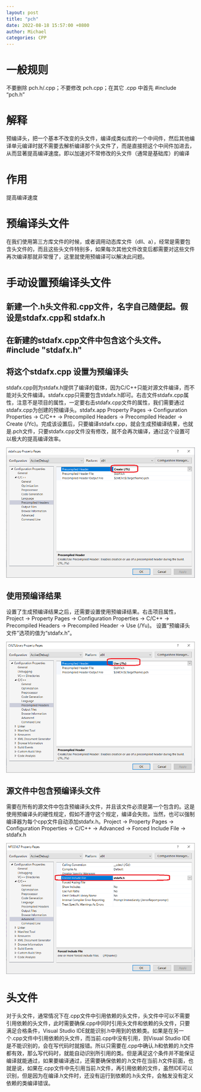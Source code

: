 ```yaml
---
layout: post
title: "pch"
date: 2022-08-18 15:57:00 +0800
author: Michael
categories: CPP
---
```


# 一般规则
不要删除 pch.h/.cpp；不要修改 pch.cpp；在其它 .cpp 中首先 #include “pch.h”

# 解释
预编译头，把一个基本不改变的头文件，编译成类似库的一个中间件，然后其他编译单元编译时就不需要去解析编译那个头文件了，而是直接把这个中间件加进去，从而显著提高编译速度。即以加速对不常修改的头文件（通常是基础库）的编译

# 作用
提高编译速度

# 预编译头文件
在我们使用第三方库文件的时候，或者调用动态库文件（dll、a），经常是需要包含头文件的，而且这些头文件特别多，如果每次其他文件改变后都需要对这些文件再次编译那就非常慢了，这里就使用预编译可以解决此问题。

# 手动设置预编译头文件
## 新建一个.h头文件和.cpp文件，名字自己随便起。假设是stdafx.cpp和 stdafx.h

## 在新建的stdafx.cpp文件中包含这个头文件。#include "stdafx.h"

## 将这个stdafx.cpp 设置为预编译头
stdafx.cpp则为stdafx.h提供了编译的载体，因为C/C++只能对源文件编译，而不能对头文件编译。stdafx.cpp只需要包含stdafx.h即可。右击文件stdafx.cpp属性，注意不是项目的属性，一定要右击stdafx.cpp文件的属性，我们需要通过stdafx.cpp为创建的预编译头。stdafx.app Property Pages -> Configuration Properties -> C/C++ -> Precompiled Headers -> Precompiled Header -> Create (/Yc)。完成该设置后，只要编译stdafx.cpp，就会生成预编译结果，也就是.pch文件，只要stdafx.cpp文件没有修改，就不会再次编译，通过这个设置可以极大的提高编译效率。  

![日志文件夹](/assets/cpp/CreatePrecompiledHeader.png)  

## 使用预编译结果
设置了生成预编译结果之后，还需要设置使用预编译结果。右击项目属性，Project -> Property Pages -> Configuration Properties -> C/C++ -> Precompiled Headers -> Precompiled Header -> Use (/Yu)。 设置“预编译头文件”选项的值为“stdafx.h”。

![日志文件夹](/assets/cpp/UsePrecompiledHeader.png)  

## 源文件中包含预编译头文件
需要在所有的源文件中包含预编译头文件，并且该文件必须是第一个包含的。这是使用预编译头的硬性规定，假如不遵守这个规定，编译会失败。当然，也可以强制编译器为每个cpp文件自动添加stdafx.h。Project -> Property Pages -> Configuration Properties -> C/C++ -> Advanced -> Forced Include File -> stdafx.h

![日志文件夹](/assets/cpp/ForcedIncludeFile.png)  

# 头文件
对于头文件，通常情况下在.cpp文件中引用依赖的头文件，头文件中可以不需要引用依赖的头文件，此时需要确保.cpp中同时引用头文件和依赖的头文件，只要满足合格条件，Visual Studio IDE就能识别.h中用到的依赖类。如果是在另一个.cpp文件中引用依赖的头文件，而当前.cpp中没有引用，则Visual Studio IDE是不能识别的，会在写代码时就报错。所以只需要在.cpp中确认.h和依赖的.h文件都有效，那么写代码时，就能自动识别所引用的类。但是满足这个条件并不能保证编译就能通过，如果要编译通过，还需要确保依赖的.h文件在当前.h文件前面，也就是说，如果在.cpp文件中先引用当前.h文件，再引用依赖的文件，虽然IDE可以识别，但是因为在编译.h文件时，还没有运行到依赖的.h头文件，会触发没有定义依赖的类编译错误。